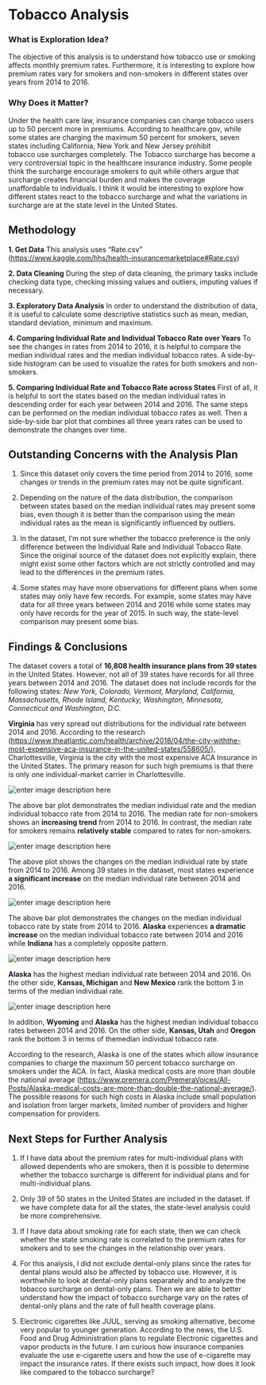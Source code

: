 # Tobacco Analysis

### What is Exploration Idea?

The objective of this analysis is to understand how tobacco use or smoking affects monthly premium rates. Furthermore, it is interesting to explore how premium rates vary for smokers and non-smokers in different states over years from 2014 to 2016.


### Why Does it Matter?

Under the health care law, insurance companies can charge tobacco users up to 50 percent more in premiums. According to healthcare.gov, while some states are charging the maximum 50 percent for smokers, seven states including California, New York and New Jersey prohibit  
tobacco use surcharges completely. The Tobacco surcharge has become a very controversial topic in the healthcare insurance industry. Some people think the surcharge encourage smokers to quit while others argue that surcharge creates financial burden and makes the coverage  
unaffordable to individuals. I think it would be interesting to explore how different states react to the tobacco surcharge and what the variations in surcharge are at the state level in the  United States.

## Methodology 

 **1. Get Data**
 This analysis uses “Rate.csv” (https://www.kaggle.com/hhs/health-insurancemarketplace#Rate.csv)

 **2. Data Cleaning**
During the step of data cleaning, the primary tasks include checking data type, checking missing values and outliers, imputing values if necessary.

**3. Exploratory Data Analysis**
In order to understand the distribution of data, it is useful to calculate some descriptive statistics such as mean, median, standard deviation, minimum and maximum.

**4. Comparing Individual Rate and Individual Tobacco Rate over Years**
To see the changes in rates from 2014 to 2016, it is helpful to compare the median individual rates and the median individual tobacco rates. A side-by-side histogram can be used to visualize the rates for both smokers and non-smokers.

**5.  Comparing Individual Rate and Tobacco Rate across States**
First of all, it is helpful to sort the states based on the median individual rates in descending order for each year between 2014 and 2016. The same steps can be performed on the median individual tobacco rates as well. Then a side-by-side bar plot that combines all three years rates can be used to demonstrate the changes over time.


 
## Outstanding Concerns with the Analysis Plan

1. Since this dataset only covers the time period from 2014 to 2016, some changes or trends in the premium rates may not be quite significant.

2. Depending on the nature of the data distribution, the comparison between states based on the median individual rates may present some bias, even though it is better than the comparison using the mean individual rates as the mean is significantly influenced by outliers.

3. In the dataset, I’m not sure whether the tobacco preference is the only difference between the Individual Rate and Individual Tobacco Rate. Since the original source of the dataset does not explicitly explain, there might exist some other factors which are not strictly controlled and may lead to the differences in the premium rates.

4. Some states may have more observations for different plans when some states may only have few records. For example, some states may have data for all three years between 2014 and 2016 while some states may only have records for the year of 2015. In such way, the state-level comparison may present some bias.


## Findings & Conclusions

The dataset covers a total of **16,808 health insurance plans from 39 states** in the United States. However, not all of 39 states have records for all three years between 2014 and 2016. The dataset does not include records for the following states: *New York, Colorado, Vermont,
Maryland, California, Massachusetts, Rhode Island, Kentucky, Washington, Minnesota, Connecticut and Washington, D.C.*

**Virginia** has very spread out distributions for the individual rate between 2014 and 2016. According to the research (https://www.theatlantic.com/health/archive/2018/04/the-city-withthe-most-expensive-aca-insurance-in-the-united-states/558605/), Charlottesville, Virginia is the city with the most expensive ACA Insurance in the United States. The primary reason for such high premiums is that there is only one individual-market carrier in Charlottesville.

![enter image description here](https://github.com/BulletTrain0127/Tobacco_Analysis/blob/master/plot1.PNG?raw=true)

The above bar plot demonstrates the median individual rate and the median individual tobacco rate from 2014 to 2016. The median rate for non-smokers shows an **increasing trend** from 2014 to 2016. In contrast, the median rate for smokers remains **relatively stable** compared to rates for non-smokers.

![enter image description here](https://github.com/BulletTrain0127/Tobacco_Analysis/blob/master/plot2.PNG?raw=true)

The above plot shows the changes on the median individual rate by state from 2014 to 2016. Among 39 states in the dataset, most states experience **a significant **increase**** on the median individual rate between 2014 and 2016.

![enter image description here](https://github.com/BulletTrain0127/Tobacco_Analysis/blob/master/plot3.PNG?raw=true)

The above bar plot demonstrates the changes on the median individual tobacco rate by state from 2014 to 2016. **Alaska** experiences **a dramatic increase** on the median individual tobacco rate between 2014 and 2016 while **Indiana** has a completely opposite pattern.

![enter image description here](https://github.com/BulletTrain0127/Tobacco_Analysis/blob/master/plot4.PNG?raw=true)

**Alaska** has the highest median individual rate between 2014 and 2016. On the other side, **Kansas, Michigan** and **New Mexico** rank the bottom 3 in terms of the median individual rate.

![enter image description here](https://github.com/BulletTrain0127/Tobacco_Analysis/blob/master/plot5.PNG?raw=true)

In addition, **Wyoming** and **Alaska** has the highest median individual tobacco rates between 2014 and 2016. On the other side, **Kansas, Utah** and **Oregon** rank the bottom 3 in terms of themedian individual tobacco rate.

According to the research, Alaska is one of the states which allow insurance companies to charge the maximum 50 percent tobacco surcharge on smokers under the ACA. In fact, Alaska medical costs are more than double the national average (https://www.premera.com/PremeraVoices/All-Posts/Alaska-medical-costs-are-more-than-double-the-national-average/). The possible reasons for such high costs in Alaska include small population and isolation from larger markets, limited number of providers and higher compensation for providers.

## Next Steps for Further Analysis
1. If I have data about the premium rates for multi-individual plans with allowed dependents who are smokers, then it is possible to determine whether the tobacco surcharge is different for individual plans and for multi-individual plans.

2. Only 39 of 50 states in the United States are included in the dataset. If we have complete data for all the states, the state-level analysis could be more comprehensive.

3. If I have data about smoking rate for each state, then we can check whether the state smoking rate is correlated to the premium rates for smokers and to see the changes in the relationship over years.

4. For this analysis, I did not exclude dental-only plans since the rates for dental plans would also be affected by tobacco use. However, it is worthwhile to look at dental-only plans separately and to analyze the tobacco surcharge on dental-only plans. Then we are able to better understand how the impact of tobacco surcharge vary on the rates of dental-only plans and the rate of full health coverage plans.

5. Electronic cigarettes like JUUL, serving as smoking alternative, become very popular to younger generation. According to the news, the U.S. Food and Drug Administration plans to regulate Electronic cigarettes and vapor products in the future. I am curious how insurance
companies evaluate the use e-cigarette users and how the use of e-cigarette may impact the insurance rates. If there exists such impact, how does it look like compared to the tobacco surcharge? 